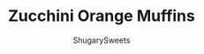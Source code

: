 ---
layout: ../../layouts/MarkdownPostLayout.astro
title: Zucchini Orange Muffins
author: ShugarySweets
pubDate: 2020-08-04
description: "Zucchini Orange Muffins with zesty citrus flavor and a sweet orange glaze. These muffins are a delicious way to start the day!"
image_url: https://www.shugarysweets.com/wp-content/uploads/2020/08/Orange-Zucchini-Muffins-34-scaled.jpg
tags: ["Muffins","American"]
calories: 277
protein: 3
carbohydrates: 53
fats: 7
fiber: 1
ingredients: ["1 cup packed, shredded zucchini (about 2 small zucchini)","4 oranges, divided","1/2 cup unsalted butter, softened","1 1/2 cups granulated sugar","1 tsp vanilla extract","1 large egg","2 cups all-purpose flour","1 tsp baking soda","1/2 tsp kosher salt","2 cups powdered sugar","1/4 cup of orange juice (from the oranges above)"]
serves: 15
time: "27 minutes"
prepTime: "10 minutes"
instructions: ["Preheat oven to 425 degrees F. Grate zucchini and set aside.","Zest one orange, and juice all the oranges. You'll need 3/4 cup orange juice total, 1/2 cup for the muffin batter, and 1/4 cup for the glaze.","In a large bowl, cream together the butter and sugar. Add in vanilla extract and egg. Beat in the orange zest and 1/2 cup of orange juice.","Add flour, baking soda and salt, just until combined. Fold in the shredded zucchini.","Line a muffin pan with cupcake wrappers or spray with baking spray. Use a large scoop and add batter.","Bake in 425 degree oven for 5 minutes. After 5 minutes, reduce heat to 350 (without taking muffins out) and cook for an additional 10-12 minutes, or until a toothpick inserted in the middle comes out clean.","While the muffins cool, make the glaze with whisking powdered sugar with 1/4 cup orange juice until desired consistency. If it's too thin add a little more powdered sugar. Drizzle over cooled muffins."]
nutrition: ["277 calories","53 grams carbohydrates","29 milligrams cholesterol","7 grams fat","1 grams fiber","3 grams protein","4 grams saturated fat","169 grams sodium","38 grams sugar","0 grams trans fat","2 grams unsaturated fat"]
---